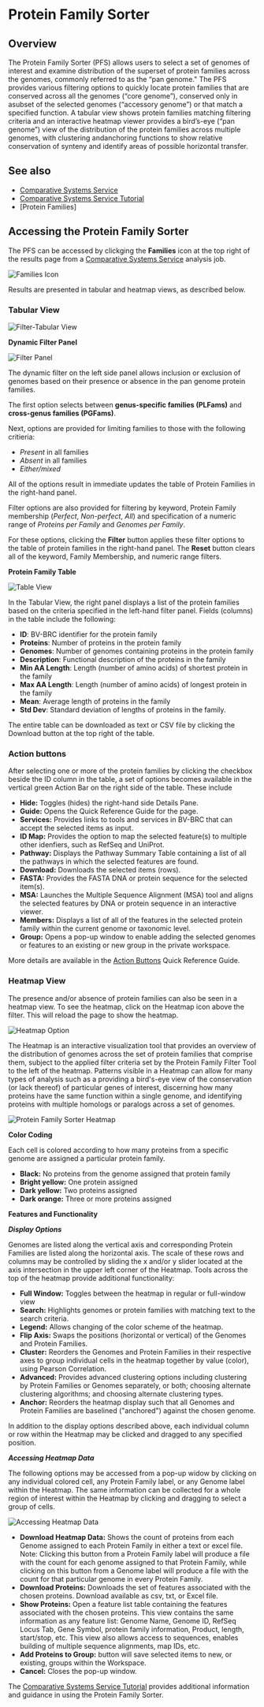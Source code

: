 # Protein Family Sorter

## Overview
The Protein Family Sorter (PFS) allows users to select a set of genomes of interest and examine distribution of the superset of protein families across the genomes, commonly referred to as the “pan genome." The PFS provides various filtering options to quickly locate protein families that are conserved across all the genomes (“core genome”), conserved only in asubset of the selected genomes (“accessory genome”) or that match a specified function. A tabular view shows protein families matching filtering criteria and an interactive heatmap viewer provides a bird’s-eye (“pan genome”) view of the distribution of the protein families across multiple genomes, with clustering andanchoring functions to show relative conservation of synteny and identify areas of possible horizontal transfer. 

## See also
  * [Comparative Systems Service](https://www.bv-brc.org/app/ComparativeSystems)
  * [Comparative Systems Service Tutorial](/tutorial/comparative_systems/comparative_systems)
  * [Protein Families]

## Accessing the Protein Family Sorter
The PFS can be accessed by clickging the **Families** icon at the top right of the results page from a [Comparative Systems Service](https://www.bv-brc.org/app/ComparativeSystems) analysis job.

![Families Icon](../images/protein_family_sorter/protein_families_icon.png)

Results are presented in tabular and heatmap views, as described below.

### Tabular View

![Filter-Tabular View](../images/protein_family_sorter/pfs_filter_table.png)

**Dynamic Filter Panel**

![Filter Panel](../images/protein_family_sorter/pfs_filter_panel.png)

The dynamic filter on the left side panel allows inclusion or exclusion of genomes based on their presence or absence in the pan genome protein families. 

The first option selects between **genus-specific families (PLFams)** and **cross-genus families (PGFams)**.

Next, options are provided for limiting families to those with the following critieria:

* *Present* in all families
* *Absent* in all families
* *Either/mixed*

All of the options result in immediate updates the table of Protein Families in the right-hand panel.

Filter options are also provided for filtering by keyword, Protein Family membership (*Perfect*, *Non-perfect*, *All*) and specification of a numeric range of *Proteins per Family* and *Genomes per Family*.

For these options, clicking the **Filter** button applies these filter options to the table of protein families in the right-hand panel. The **Reset** button clears all of the keyword, Family Membership, and numeric range filters.  

**Protein Family Table**

![Table View](../images/protein_family_sorter/pfs_table.png)

In the Tabular View, the right panel displays a list of the protein families based on the criteria specified in the left-hand filter panel. Fields (columns) in the table include the following:

* **ID**: BV-BRC identifier for the protein family
* **Proteins**: Number of proteins in the protein family   
* **Genomes**: Number of genomes containing proteins in the protein family  
* **Description**: Functional description of the proteins in the family  
* **Min AA Length**: Length (number of amino acids) of shortest protein in the family  
* **Max AA Length**: Length (number of amino acids) of longest protein in the family
* **Mean**: Average length of proteins in the family
* **Std Dev**: Standard deviation of lengths of proteins in the family. 

The entire table can be downloaded as text or CSV file by clicking the Download button at the top right of the table.

### Action buttons

After selecting one or more of the protein families by clicking the checkbox beside the ID column in the table, a set of options becomes available in the vertical green Action Bar on the right side of the table.  These include

* **Hide:** Toggles (hides) the right-hand side Details Pane.
* **Guide:** Opens the Quick Reference Guide for the page.
* **Services:** Provides links to tools and services in BV-BRC that can accept the selected items as input.
* **ID Map:** Provides the option to map the selected feature(s) to multiple other idenfiers, such as RefSeq and UniProt.
* **Pathway:** Displays the Pathway Summary Table containing a list of all the pathways in which the selected features are found.
* **Download:**  Downloads the selected items (rows).
* **FASTA:** Provides the FASTA DNA or protein sequence for the selected item(s).
* **MSA:** Launches the Multiple Sequence Alignment (MSA) tool and aligns the selected features by DNA or protein sequence in an interactive viewer.
* **Members:** Displays a list of all of the features in the selected protein family within the current genome or taxonomic level.
* **Group:** Opens a pop-up window to enable adding the selected genomes or features to an existing or new group in the private workspace.

More details are available in the [Action Buttons](/quick_references/action_bar) Quick Reference Guide.

### Heatmap View

The presence and/or absence of protein families can also be seen in a heatmap view. To see the heatmap, click on the Heatmap icon above the filter. This will reload the page to show the heatmap.
 
![Heatmap Option](../images/protein_family_sorter/pfs_heatmap_option.png)

The Heatmap is an interactive visualization tool that provides an overview of the distribution of genomes across the set of protein families that comprise them, subject to the applied filter criteria set by the Protein Family Filter Tool to the left of the heatmap. Patterns visible in a Heatmap can allow for many types of analysis such as a providing a bird's-eye view of the conservation (or lack thereof) of particular genes of interest, discerning how many proteins have the same function within a single genome, and identifying proteins with multiple homologs or paralogs across a set of genomes.

![Protein Family Sorter Heatmap](../images/protein_family_sorter/pfs_heatmap.png)

**Color Coding**  

Each cell is colored according to how many proteins from a
specific genome are assigned a particular protein family. 
* **Black:** No proteins from the genome assigned that protein family 
* **Bright yellow:** One protein assigned
* **Dark yellow:** Two proteins assigned
* **Dark orange:** Three or more proteins assigned

**Features and Functionality**

***Display Options***

Genomes are listed along the vertical axis and corresponding Protein Families are listed along the horizontal axis. The scale of these rows and columns may be controlled by sliding the x and/or y slider located at the axis intersection in the upper left corner of the Heatmap. Tools across the top of the heatmap provide additional functionality:

* **Full Window:** Toggles between the heatmap in regular or full-window view
* **Search:** Highlights genomes or protein families with matching text to the search criteria.
* **Legend:** Allows changing of the color scheme of the heatmap.
* **Flip Axis:** Swaps the positions (horizontal or vertical) of the Genomes and Protein Families.
* **Cluster:** Reorders the Genomes and Protein Families in their respective axes to group individual cells in the heatmap together by value (color), using Pearson Correlation.
* **Advanced:** Provides advanced clustering options including clustering by Protein Families or Genomes separately, or both; choosing alternate clustering algorithms; and choosing alternate clustering types. 
* **Anchor:** Reorders the heatmap display such that all Genomes and Protein Families are baselined ("anchored") against the chosen genome.

In addition to the display options described above, each individual column or row within the Heatmap may be clicked and dragged to any specified position.

***Accessing Heatmap Data***

The following options may be accessed from a pop-up widow by clicking on any individual colored cell, any Protein Family label, or any Genome label within the Heatmap. The same information can be collected for a whole region of interest within the Heatmap by clicking and dragging to select a group of cells.

![Accessing Heatmap Data](../images/protein_family_sorter/pfs_data_select.png)

* **Download Heatmap Data:** Shows the count of proteins from each Genome assigned to each Protein Family in either a text or excel file. Note: Clicking this button from a Protein Family label will produce a file with the count for each genome assigned to that Protein Family, while clicking on this button from a Genome label will produce a file with the count for that particular genome in every Protein Family.
* **Download Proteins:** Downloads the set of features associated with the chosen proteins.  Download available as csv, txt, or Excel file.
* **Show Proteins:** Open a feature list table containing the features associated with the chosen proteins. This view contains the same information as any feature list: Genome Name, Genome ID, RefSeq Locus Tab, Gene Symbol, protein family information, Product, length, start/stop, etc. This view also allows access to sequences, enables building of multiple sequence alignments, map IDs, etc.
* **Add Proteins to Group:** button will save selected items to new, or existing, groups within the Workspace. 
* **Cancel:** Closes the pop-up window.

The [Comparative Systems Service Tutorial](/tutorial/comparative_systems/comparative_systems) provides additional information and guidance in using the Protein Family Sorter.
